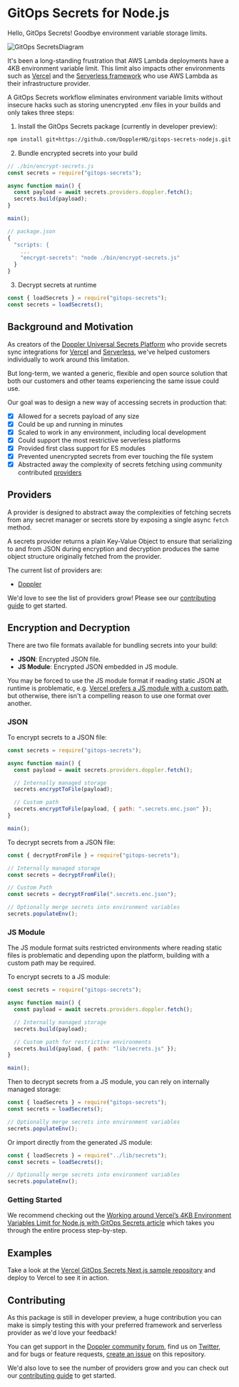 # GitOps Secrets for Node.js

Hello, GitOps Secrets! Goodbye environment variable storage limits.

![GitOps SecretsDiagram](https://user-images.githubusercontent.com/133014/158977309-ce9efc17-ba94-4cb7-a7a4-bdb101a67e6d.jpg)

It's been a long-standing frustration that AWS Lambda deployments have a 4KB environment variable limit. This limit also impacts other environments such as [Vercel](https://vercel.com/support/articles/how-do-i-workaround-vercel-s-4-kb-environment-variables-limit) and the [Serverless framework](https://www.serverless.com/framework/docs/providers/aws/guide/variables) who use AWS Lambda as their infrastructure provider.

A GitOps Secrets workflow eliminates environment variable limits without insecure hacks such as storing unencrypted .env files in your builds and only takes three steps:

1. Install the GitOps Secrets package (currently in developer preview):

```sh
npm install git+https://github.com/DopplerHQ/gitops-secrets-nodejs.git
```

2. Bundle encrypted secrets into your build

```js
// ./bin/encrypt-secrets.js
const secrets = require("gitops-secrets");

async function main() {
  const payload = await secrets.providers.doppler.fetch();
  secrets.build(payload);
}

main();
```

```js
// package.json
{
  "scripts: {
    ...
    "encrypt-secrets": "node ./bin/encrypt-secrets.js"
  }
}
```

3. Decrypt secrets at runtime

```js
const { loadSecrets } = require("gitops-secrets");
const secrets = loadSecrets();
```

## Background and Motivation

As creators of the [Doppler Universal Secrets Platform](https://www.doppler.com/) who provide secrets sync integrations for [Vercel](https://vercel.com/integrations/doppler) and [Serverless](https://docs.doppler.com/docs/enclave-installation-serverless), we've helped customers individually to work around this limitation.

But long-term, we wanted a generic, flexible and open source solution that both our customers and other teams experiencing the same issue could use.

Our goal was to design a new way of accessing secrets in production that:

- [x] Allowed for a secrets payload of any size
- [x] Could be up and running in minutes
- [x] Scaled to work in any environment, including local development
- [x] Could support the most restrictive serverless platforms
- [x] Provided first class support for ES modules
- [x] Prevented unencrypted secrets from ever touching the file system
- [x] Abstracted away the complexity of secrets fetching using community contributed [providers](./src/providers/)

## Providers

A provider is designed to abstract away the complexities of fetching secrets from any secret manager or secrets store by exposing a single async `fetch` method.

A secrets provider returns a plain Key-Value Object to ensure that serializing to and from JSON during encryption and decryption produces the same object structure originally fetched from the provider.

The current list of providers are:

- [Doppler](./src/providers/doppler.js)

We'd love to see the list of providers grow! Please see our [contributing guide](CONTRIBUTING.md) to get started.

## Encryption and Decryption

There are two file formats available for bundling secrets into your build:

- **JSON**: Encrypted JSON file.
- **JS Module**: Encrypted JSON embedded in JS module.

You may be forced to use the JS module format if reading static JSON at runtime is problematic, e.g. [Vercel prefers a JS module with a custom path](https://github.com/DopplerUniversity/vercel-gitops-secrets-nextjs), but otherwise, there isn't a compelling reason to use one format over another.

### JSON

To encrypt secrets to a JSON file:

```js
const secrets = require("gitops-secrets");

async function main() {
  const payload = await secrets.providers.doppler.fetch();

  // Internally managed storage
  secrets.encryptToFile(payload);

  // Custom path
  secrets.encryptToFile(payload, { path: ".secrets.enc.json" });
}

main();
```

To decrypt secrets from a JSON file:

```js
const { decryptFromFile } = require("gitops-secrets");

// Internally managed storage
const secrets = decryptFromFile();

// Custom Path
const secrets = decryptFromFile(".secrets.enc.json");

// Optionally merge secrets into environment variables
secrets.populateEnv();
```

### JS Module

The JS module format suits restricted environments where reading static files is problematic and depending upon the platform, building with a custom path may be required.

To encrypt secrets to a JS module:

```js
const secrets = require("gitops-secrets");

async function main() {
  const payload = await secrets.providers.doppler.fetch();

  // Internally managed storage
  secrets.build(payload);

  // Custom path for restrictive environments
  secrets.build(payload, { path: "lib/secrets.js" });
}

main();
```

Then to decrypt secrets from a JS module, you can rely on internally managed storage:

```js
const { loadSecrets } = require("gitops-secrets");
const secrets = loadSecrets();

// Optionally merge secrets into environment variables
secrets.populateEnv();
```

Or import directly from the generated JS module:

```js
const { loadSecrets } = require("../lib/secrets");
const secrets = loadSecrets();

// Optionally merge secrets into environment variables
secrets.populateEnv();
```

### Getting Started

We recommend checking out the [Working around Vercel’s 4KB Environment Variables Limit for Node.js with GitOps Secrets article](https://hashnode.com/preview/623404babef4c71aa6f0d65e) which takes you through the entire process step-by-step.

## Examples

Take a look at the [Vercel GitOps Secrets Next.js sample repository](https://github.com/DopplerUniversity/vercel-gitops-secrets-nextjs) and deploy to Vercel to see it in action.

## Contributing

As this package is still in developer preview, a huge contribution you can make is simply testing this with your preferred framework and serverless provider as we'd love your feedback!

You can get support in the [Doppler community forum](https://community.doppler.com/), find us on [Twitter](https://twitter.com/doppler), and for bugs or feature requests, [create an issue](https://github.com/DopplerHQ/gitops-secrets-nodejs/issues) on this repository.

We'd also love to see the number of providers grow and you can check out our [contributing guide](CONTRIBUTING.md) to get started.
